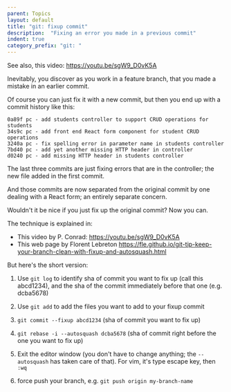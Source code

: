 ```yaml
---
parent: Topics
layout: default
title: "git: fixup commit"
description:  "Fixing an error you made in a previous commit"
indent: true
category_prefix: "git: "
---
```



See also, this video: <https://youtu.be/sgW9_D0vK5A>

Inevitably, you discover as you work in a feature branch, that you made a mistake in an earlier commit.

Of course you can just fix it with a new commit, but then you end up with a commit history like this:

```
0a89f pc - add students controller to support CRUD operations for students
34s9c pc - add front end React form component for student CRUD operations
3240a pc - fix spelling error in parameter name in students controller
7bd40 pc - add yet another missing HTTP header in controller
d0240 pc - add missing HTTP header in students controller
```

The last three commits are just fixing errors that are in the controller; the new file added in the first commit.

And those commits are now separated from the original commit by one dealing with a React form; an entirely separate concern.

Wouldn't it be nice if you just fix up the original commit?  Now you can.

The technique is explained in:
* This video by P. Conrad: <https://youtu.be/sgW9_D0vK5A>
* This web page by Florent Lebreton <https://fle.github.io/git-tip-keep-your-branch-clean-with-fixup-and-autosquash.html>

But here's the short version:

1. Use `git log` to identify sha of commit you want to fix up (call this abcd1234), and the sha of the commit immediately before that one (e.g. dcba5678)

2. Use `git add` to add the files you want to add to your fixup commit
3. `git commit --fixup abcd1234` (sha of commit you want to fix up)
4. `git rebase -i --autosquash dcba5678` (sha of commit right before the one you want to fix up)
5. Exit the editor window (you don't have to change anything; the `--autosquash` has taken care of that).  For vim, it's type escape key, then `:wq`
6. force push your branch, e.g. `git push origin my-branch-name`
